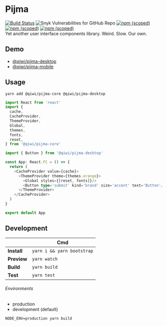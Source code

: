 
# Pijma

[![Build Status](https://travis-ci.com/qiwi/pijma.svg?branch=master)](https://travis-ci.com/qiwi/pijma)
![Snyk Vulnerabilities for GitHub Repo](https://img.shields.io/snyk/vulnerabilities/github/qiwi/pijma)
[![npm (scoped)](https://img.shields.io/npm/v/@qiwi/pijma-core?label=%40qiwi%2Fpijma-core&color=39f)](https://www.npmjs.com/package/@qiwi/pijma-core)
[![npm (scoped)](https://img.shields.io/npm/v/@qiwi/pijma-desktop?label=%40qiwi%2Fpijma-desktop&color=39f)](https://www.npmjs.com/package/@qiwi/pijma-desktop)
[![npm (scoped)](https://img.shields.io/npm/v/@qiwi/pijma-mobile?label=%40qiwi%2Fpijma-mobile&color=39f)](https://www.npmjs.com/package/@qiwi/pijma-mobile)  
Yet another user interface components library. Weird. Slow. Our own.

## Demo
* [@qiwi/pijma-desktop](https://qiwi.github.io/pijma/desktop)
* [@qiwi/pijma-mobile](https://qiwi.github.io/pijma/mobile)

## Usage
```shell
yarn add @qiwi/pijma-core @qiwi/pijma-desktop
```
```typescript
import React from 'react'
import {
  cache,
  CacheProvider,
  ThemeProvider,
  Global,
  themes,
  fonts,
  reset,
} from '@qiwi/pijma-core'

import { Button } from '@qiwi/pijma-desktop'

const App: React.FC = () => {
  return (
    <CacheProvider value={cache}>
      <ThemeProvider theme={themes.orange}>
        <Global styles={[reset, fonts]}/>
        <Button type='submit' kind='brand' size='accent' text='Button'/>
      </ThemeProvider>
    </CacheProvider>
  )
}

export default App
```

## Development
|  | Cmd |
|---|---|
| **Install** | `yarn i && yarn bootstrap` |
| **Preview** | `yarn watch` |
| **Build** | `yarn build` |
| **Test** | `yarn test` |

###### Environments
* production
* development (default)

```
NODE_ENV=production yarn build
```


<!-- Security scan triggered at 2025-09-02 14:29:58 -->

<!-- Security scan triggered at 2025-09-09 05:49:30 -->

<!-- Security scan triggered at 2025-09-09 05:55:51 -->

<!-- Security scan triggered at 2025-09-28 15:59:03 -->